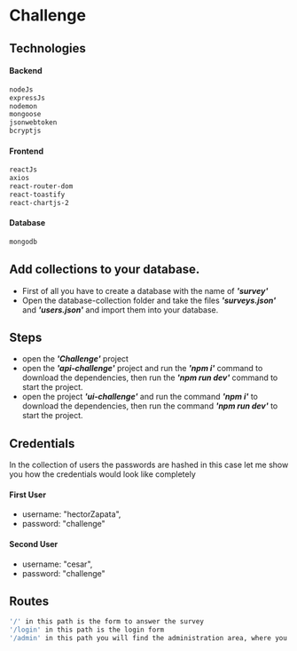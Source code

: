 # Challenge
## Technologies
#### Backend
```sh
nodeJs
expressJs
nodemon
mongoose
jsonwebtoken
bcryptjs
```
#### Frontend
```sh
reactJs
axios
react-router-dom
react-toastify
react-chartjs-2
```
#### Database
```sh
mongodb
```

## Add collections to your database.
- First of all you have to create a database with the name of ***'survey'***
- Open the database-collection folder and take the files ***'surveys.json'*** and ***'users.json'*** and import them into your database.

## Steps
 - open the ***'Challenge'*** project
 - open the ***'api-challenge'*** project and run the ***'npm i'*** command to download the dependencies, then run the ***'npm run dev'*** command to start the project.
 - open the project ***'ui-challenge'*** and run the command ***'npm i'*** to download the dependencies, then run the command ***'npm run dev'*** to start the project.

## Credentials
In the collection of users the passwords are hashed in this case let me show you how the credentials would look like completely
#### First User
- username: "hectorZapata",
- password: "challenge"
#### Second User
- username: "cesar",
- password: "challenge"

## Routes
```sh
'/' in this path is the form to answer the survey
'/login' in this path is the login form
'/admin' in this path you will find the administration area, where you can see the charts of the surveys results.
```